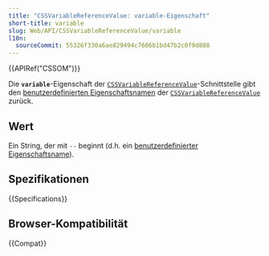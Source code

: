 ```yaml
---
title: "CSSVariableReferenceValue: variable-Eigenschaft"
short-title: variable
slug: Web/API/CSSVariableReferenceValue/variable
l10n:
  sourceCommit: 55326f330a6ae829494c7606b1bd47b2c0f9d888
---
```


{{APIRef("CSSOM")}}

Die **`variable`**-Eigenschaft der
[`CSSVariableReferenceValue`](/de/docs/Web/API/CSSVariableReferenceValue)-Schnittstelle gibt den [benutzerdefinierten Eigenschaftsnamen](/de/docs/Web/CSS/Reference/Properties/--*) der
[`CSSVariableReferenceValue`](/de/docs/Web/API/CSSVariableReferenceValue) zurück.

## Wert

Ein String, der mit `--` beginnt (d.h. ein [benutzerdefinierter Eigenschaftsname](/de/docs/Web/CSS/Reference/Properties/--*)).

## Spezifikationen

{{Specifications}}

## Browser-Kompatibilität

{{Compat}}
